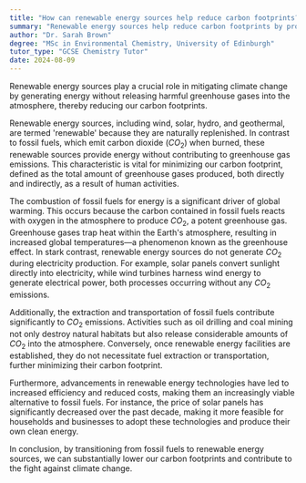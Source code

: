 ```yaml
---
title: "How can renewable energy sources help reduce carbon footprints?"
summary: "Renewable energy sources help reduce carbon footprints by producing energy without releasing harmful greenhouse gases into the atmosphere."
author: "Dr. Sarah Brown"
degree: "MSc in Environmental Chemistry, University of Edinburgh"
tutor_type: "GCSE Chemistry Tutor"
date: 2024-08-09
---
```


Renewable energy sources play a crucial role in mitigating climate change by generating energy without releasing harmful greenhouse gases into the atmosphere, thereby reducing our carbon footprints.

Renewable energy sources, including wind, solar, hydro, and geothermal, are termed 'renewable' because they are naturally replenished. In contrast to fossil fuels, which emit carbon dioxide ($CO_2$) when burned, these renewable sources provide energy without contributing to greenhouse gas emissions. This characteristic is vital for minimizing our carbon footprint, defined as the total amount of greenhouse gases produced, both directly and indirectly, as a result of human activities.

The combustion of fossil fuels for energy is a significant driver of global warming. This occurs because the carbon contained in fossil fuels reacts with oxygen in the atmosphere to produce $CO_2$, a potent greenhouse gas. Greenhouse gases trap heat within the Earth's atmosphere, resulting in increased global temperatures—a phenomenon known as the greenhouse effect. In stark contrast, renewable energy sources do not generate $CO_2$ during electricity production. For example, solar panels convert sunlight directly into electricity, while wind turbines harness wind energy to generate electrical power, both processes occurring without any $CO_2$ emissions.

Additionally, the extraction and transportation of fossil fuels contribute significantly to $CO_2$ emissions. Activities such as oil drilling and coal mining not only destroy natural habitats but also release considerable amounts of $CO_2$ into the atmosphere. Conversely, once renewable energy facilities are established, they do not necessitate fuel extraction or transportation, further minimizing their carbon footprint.

Furthermore, advancements in renewable energy technologies have led to increased efficiency and reduced costs, making them an increasingly viable alternative to fossil fuels. For instance, the price of solar panels has significantly decreased over the past decade, making it more feasible for households and businesses to adopt these technologies and produce their own clean energy.

In conclusion, by transitioning from fossil fuels to renewable energy sources, we can substantially lower our carbon footprints and contribute to the fight against climate change.
    